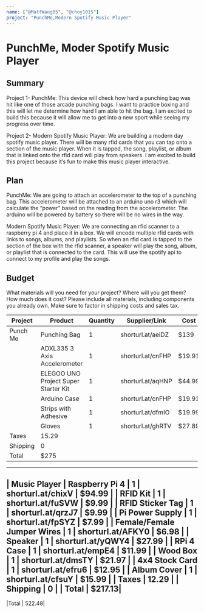 ```yaml
---
name: ["@MattWang05", "@choy1015"]
project: "PunchMe,Modern Spotify Music Player"
---
```


# PunchMe, Moder Spotify Music Player

## Summary

Project 1- PunchMe:
This device will check how hard a punching bag was hit like one of those arcade punching bags. I want to practice boxing and this will let me determine how hard I am able to hit the bag. I am excited to build this because it will allow me to get into a new sport while seeing my progress over time. 

Project 2- Modern Spotify Music Player:
We are building a modern day spotify music player. There will be many rfid cards that you can tap onto a section of the music player. When it is tapped, the song, playlist, or album that is linked onto the rfid card will play from speakers. I am excited to build this project because it’s fun to make this music player interactive.


## Plan

PunchMe:
We are going to attach an accelerometer to the top of a punching bag. This accelerometer will be attached to an arduino uno r3 which will calculate the “power” based on the reading from the accelerometer. The arduino will be powered by battery so there will be no wires in the way.

Modern Spotify Music Player:
We are connecting an rfid scanner to a raspberry pi 4 and place it in a box. We will encode multiple rfid cards with links to songs, albums, and playlists. So when an rfid card is tapped to the section of the box with the rfid scanner, a speaker will play the song, album, or playlist that is connected to the card. This will use the spotify api to connect to my profile and play the songs.


## Budget

What materials will you need for your project? Where will you get them? How much does it cost? Please include all materials, including components you already own. Make sure to factor in shipping costs and sales tax.

| Project        | Product                             | Quantity  | Supplier/Link          | Cost   |
| -------------- | ----------------------------------------------- | --------- | -----------------------| ------ |
| Punch Me       | Punching Bag                        | 1         | shorturl.at/aeiDZ      | $139   |
                 | ADXL335 3 Axis Accelerometer        | 1         | shorturl.at/cnFHP      | $19.91 |
                 | ELEGOO UNO Project Super Starter Kit| 1         | shorturl.at/aqHNP      | $44.99 |
                 | Arduino Case                        | 1         | shorturl.at/cnFHP      | $19.91 |
                 | Strips with Adhesive                | 1         | shorturl.at/dfmIO      | $19.99 |
                 | Gloves                              | 1         | shorturl.at/ghRTV      | $27.89 |
| Taxes          | 15.29 |
| Shipping 			 | 0     |
| Total       	 | $275  |
-------------------------------------------------------------------------------------------------------------------
| Music Player   | Raspberry Pi 4                      | 1         | shorturl.at/chixV      | $94.99 |
                 | RFID Kit                            | 1         | shorturl.at/fuSVW      | $9.99  |
                 | RFID Sticker Tag                    | 1         | shorturl.at/qrzJ7      | $9.99  |
                 | Pi Power Supply                     | 1         | shorturl.at/fpSYZ      | $7.99  |
                 | Female/Female Jumper Wires          | 1         | shorturl.at/AFKY0      | $6.98  |
                 | Speaker                             | 1         | shorturl.at/yQWY4      | $27.99 |
                 | RPi 4 Case                          | 1         | shorturl.at/empE4      | $11.99 |
                 | Wood Box                            | 1         | shorturl.at/dmsTY      | $21.97 |
                 | 4x4 Stock Card                      | 1         | shorturl.at/efru6      | $12.95 |
                 | Album Cover                         | 1         | shorturl.at/cfsuY      | $15.99 |
| Taxes  				 | 12.29  |
| Shipping       | 0      |
| Total          | $217.13|
-------------------------------------------------------------------------------------------------------------------
|Total           | 522.48| 
